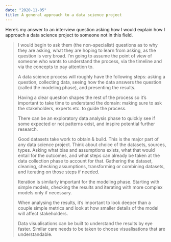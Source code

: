 ```yaml
---
date: "2020-11-05"
title: A general approach to a data science project
---
```


Here’s my answer to an interview question asking how I would explain how I approach a data science project to someone not in this field.

> I would begin to ask them (the non-specialist) questions as to why they are asking, what they are hoping to learn from asking, as the question is very broad. I’m going to assume the point of view of someone who wants to understand the process, via the timeline and via the concepts to pay attention to.
> 
> A data science process will roughly have the following steps: asking a question, collecting data, seeing how the data answers the question (called the modeling phase), and presenting the results.
> 
> Having a clear question shapes the rest of the process so it’s important to take time to understand the domain: making sure to ask the stakeholders, experts etc. to guide the process.
> 
> There can be an exploratory data analysis phase to quickly see if some expected or not patterns exist, and inspire potential further research.
> 
> Good datasets take work to obtain & build. This is the major part of any data science project. Think about choice of the datasets, sources, types. Asking what bias and assumptions exists, what that would entail for the outcomes, and what steps can already be taken at the data collection phase to account for that. Gathering the dataset, cleaning, checking assumptions, transforming or combining datasets, and iterating on those steps if needed.
> 
> Iteration is similarly important for the modeling phase. Starting with simple models, checking the results and iterating with more complex models only if necessary.
> 
> When analysing the results, it’s important to look deeper than a couple simple metrics and look at how smaller details of the model will affect stakeholders.
> 
> Data visualisations can be built to understand the results by eye faster. Similar care needs to be taken to choose visualisations that are understandable.
